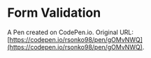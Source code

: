 # Form Validation

A Pen created on CodePen.io. Original URL: [https://codepen.io/rsonko98/pen/gOMvNWQ](https://codepen.io/rsonko98/pen/gOMvNWQ).


